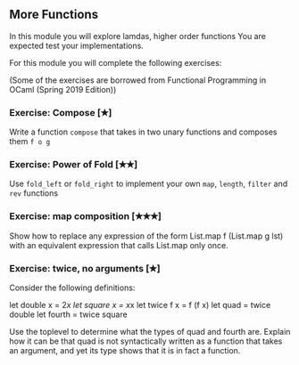 ## More Functions 

In this module you will explore lamdas, higher order functions 
You are expected test your implementations. 

For this module you will complete the following exercises:

(Some of the exercises are borrowed from Functional Programming in OCaml (Spring 2019 Edition))

### Exercise: Compose [✭]

Write a function `compose` that takes in two unary functions and composes them `f o g`

### Exercise: Power of Fold [✭✭]

Use `fold_left` or `fold_right` to implement your own `map`, `length`, `filter` and `rev` functions 

### Exercise: map composition [✭✭✭]

Show how to replace any expression of the form List.map f (List.map g lst) with an equivalent expression that calls List.map only once.

### Exercise: twice, no arguments [✭]

Consider the following definitions:

let double x = 2*x
let square x = x*x
let twice f x = f (f x)
let quad = twice double
let fourth = twice square

Use the toplevel to determine what the types of quad and fourth are. Explain how it can be that quad is not syntactically written as a function that takes an argument, and yet its type shows that it is in fact a function.